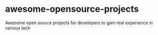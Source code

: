 # awesome-opensource-projects
Awesome open source projects for developers to gain real experience in various tech
